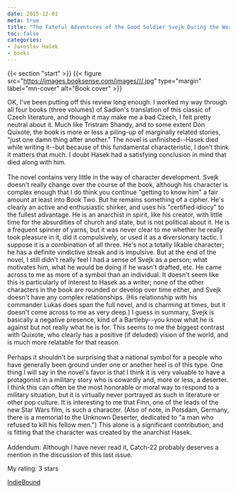 ```yaml
---
date: 2015-12-01
meta: true
title: "The Fateful Adventures of the Good Soldier Svejk During the World War, Book(s) Three & Four"
toc: false
categories:
- Jaroslav Hašek
- books
---
```


{{< section "start" >}}
{{< figure src="https://images.booksense.com/images///.jpg" type="margin" label="mn-cover" alt="Book cover" >}}

OK, I've been putting off this review long enough. I worked my way through all four books (three volumes) of Sadlon's translation of this classic of Czech literature, and though it may make me a bad Czech, I felt pretty neutral about it. Much like Tristram Shandy, and to some extent Don Quixote, the book is more or less a piling-up of marginally related stories, "just one damn thing after another." The novel is unfinished--Hasek died while writing it--but because of this fundamental characteristic, I don't think it matters that much. I doubt Hasek had a satisfying conclusion in mind that died along with him. <br /><br />The novel contains very little in the way of character development. Svejk doesn't really change over the course of the book, although his character is complex enough that I do think you continue "getting to know him" a fair amount at least into Book Two. But he remains something of a cipher. He's clearly an active and enthusiastic shirker, and uses his "certified idiocy" to the fullest advantage. He is an anarchist in spirit, like his creator, with little time for the absurdities of church and state, but is not political about it. He is a frequent spinner of yarns, but it was never clear to me whether he really took pleasure in it, did it compulsively, or used it as a diversionary tactic. I suppose it is a combination of all three. He's not a totally likable character; he has a definite vindictive streak and is impulsive. But at the end of the novel, I still didn't really feel I had a sense of Svejk as a person; what motivates him, what he would be doing if he wasn't drafted, etc. He came across to me as more of a symbol than an individual. It doesn't seem like this is particularly of interest to Hasek as a writer; none of the other characters in the book are rounded or develop over time either, and Svejk doesn't have any complex relationships. (His relationship with his commander Lukas does span the full novel, and is charming at times, but it doesn't come across to me as very deep.) I guess in summary, Svejk is basically a negative presence, kind of a Bartleby--you know what he is against but not really what he is for. This seems to me the biggest contrast with Quixote, who clearly has a positive (if deluded) vision of the world, and is much more relatable for that reason.<br /><br />Perhaps it shouldn't be surprising that a national symbol for a people who have generally been ground under one or another heel is of this type. One thing I will say in the novel's favor is that I think it is very valuable to have a protagonist in a military story who is cowardly and, more or less, a deserter. I think this can often be the most honorable or moral way to respond to a military situation, but it is virtually never portrayed as such in literature or other pop culture. It is interesting to me that Finn, one of the leads of the new Star Wars film, is such a character. (Also of note, in Potsdam, Germany, there is a memorial to the Unknown Deserter, dedicated to "a man who refused to kill his fellow men.") This alone is a significant contribution, and is fitting that the character was created by the anarchist Hasek. <br /><br />Addendum: Although I have never read it, Catch-22 probably deserves a mention in the discussion of this last issue.

My rating: 3 stars  

[IndieBound](https://www.indiebound.org/book/)
